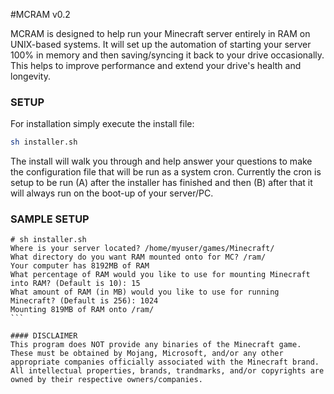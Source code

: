 #MCRAM v0.2

MCRAM is designed to help run your Minecraft server entirely in RAM on UNIX-based systems. It will set up the automation of starting your server 100% in memory and then saving/syncing it back to your drive occasionally. This helps to improve performance and extend your drive's health and longevity.

### SETUP
For installation simply execute the install file:
```bash
sh installer.sh
```
The install will walk you through and help answer your questions to make the configuration file that will be run as a system cron. Currently the cron is setup to be run (A) after the installer has finished and then (B) after that it will always run on the boot-up of your server/PC. 

### SAMPLE SETUP
````
# sh installer.sh
Where is your server located? /home/myuser/games/Minecraft/
What directory do you want RAM mounted onto for MC? /ram/
Your computer has 8192MB of RAM
What percentage of RAM would you like to use for mounting Minecraft into RAM? (Default is 10): 15
What amount of RAM (in MB) would you like to use for running Minecraft? (Default is 256): 1024
Mounting 819MB of RAM onto /ram/
```

#### DISCLAIMER
This program does NOT provide any binaries of the Minecraft game. These must be obtained by Mojang, Microsoft, and/or any other appropriate companies officially associated with the Minecraft brand. All intellectual properties, brands, trandmarks, and/or copyrights are owned by their respective owners/companies.
